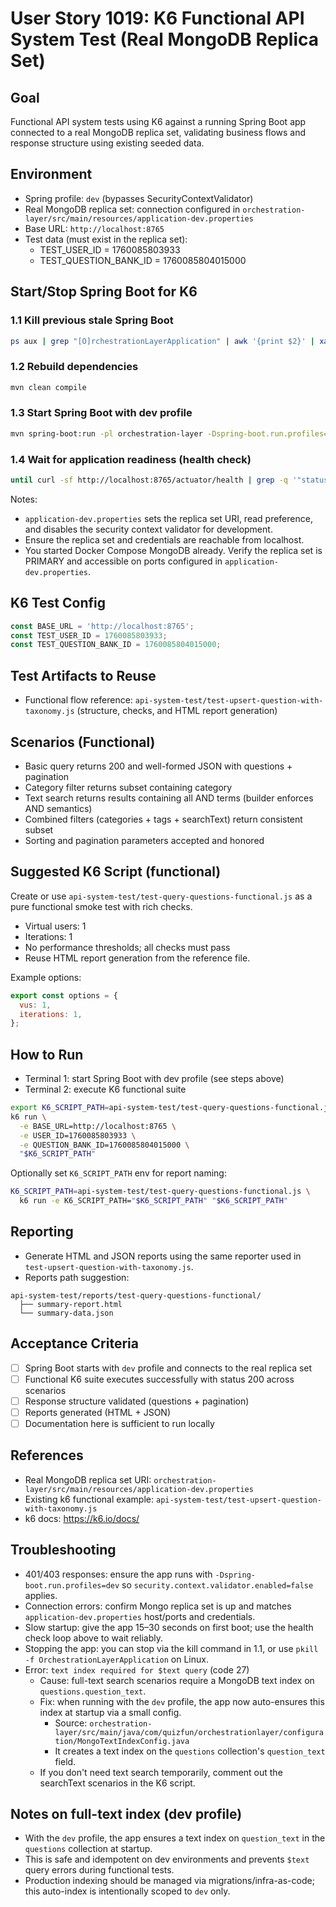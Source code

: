 # User Story 1019: K6 Functional API System Test (Real MongoDB Replica Set)

## Goal
Functional API system tests using K6 against a running Spring Boot app connected to a real MongoDB replica set, validating business flows and response structure using existing seeded data.

## Environment
- Spring profile: `dev` (bypasses SecurityContextValidator)
- Real MongoDB replica set: connection configured in `orchestration-layer/src/main/resources/application-dev.properties`
- Base URL: `http://localhost:8765`
- Test data (must exist in the replica set):
  - TEST_USER_ID = 1760085803933
  - TEST_QUESTION_BANK_ID = 1760085804015000

## Start/Stop Spring Boot for K6

### 1.1 Kill previous stale Spring Boot
```bash
ps aux | grep "[O]rchestrationLayerApplication" | awk '{print $2}' | xargs -r kill -9
```

### 1.2 Rebuild dependencies
```bash
mvn clean compile
```

### 1.3 Start Spring Boot with dev profile
```bash
mvn spring-boot:run -pl orchestration-layer -Dspring-boot.run.profiles=dev
```

### 1.4 Wait for application readiness (health check)
```bash
until curl -sf http://localhost:8765/actuator/health | grep -q '"status":"UP"'; do echo "waiting for app..."; sleep 2; done; echo "app is UP"
```

Notes:
- `application-dev.properties` sets the replica set URI, read preference, and disables the security context validator for development.
- Ensure the replica set and credentials are reachable from localhost.
 - You started Docker Compose MongoDB already. Verify the replica set is PRIMARY and accessible on ports configured in `application-dev.properties`.

## K6 Test Config
```javascript
const BASE_URL = 'http://localhost:8765';
const TEST_USER_ID = 1760085803933;
const TEST_QUESTION_BANK_ID = 1760085804015000;
```

## Test Artifacts to Reuse
- Functional flow reference: `api-system-test/test-upsert-question-with-taxonomy.js` (structure, checks, and HTML report generation)

## Scenarios (Functional)
- Basic query returns 200 and well-formed JSON with questions + pagination
- Category filter returns subset containing category
- Text search returns results containing all AND terms (builder enforces AND semantics)
- Combined filters (categories + tags + searchText) return consistent subset
- Sorting and pagination parameters accepted and honored

## Suggested K6 Script (functional)
Create or use `api-system-test/test-query-questions-functional.js` as a pure functional smoke test with rich checks.

- Virtual users: 1
- Iterations: 1
- No performance thresholds; all checks must pass
- Reuse HTML report generation from the reference file.

Example options:
```javascript
export const options = {
  vus: 1,
  iterations: 1,
};
```

## How to Run
- Terminal 1: start Spring Boot with dev profile (see steps above)
- Terminal 2: execute K6 functional suite

```bash
export K6_SCRIPT_PATH=api-system-test/test-query-questions-functional.js
k6 run \
  -e BASE_URL=http://localhost:8765 \
  -e USER_ID=1760085803933 \
  -e QUESTION_BANK_ID=1760085804015000 \
  "$K6_SCRIPT_PATH"
```

Optionally set `K6_SCRIPT_PATH` env for report naming:
```bash
K6_SCRIPT_PATH=api-system-test/test-query-questions-functional.js \
  k6 run -e K6_SCRIPT_PATH="$K6_SCRIPT_PATH" "$K6_SCRIPT_PATH"
```

## Reporting
- Generate HTML and JSON reports using the same reporter used in `test-upsert-question-with-taxonomy.js`.
- Reports path suggestion:
```
api-system-test/reports/test-query-questions-functional/
  ├── summary-report.html
  └── summary-data.json
```

## Acceptance Criteria
- [ ] Spring Boot starts with `dev` profile and connects to the real replica set
- [ ] Functional K6 suite executes successfully with status 200 across scenarios
- [ ] Response structure validated (questions + pagination)
- [ ] Reports generated (HTML + JSON)
- [ ] Documentation here is sufficient to run locally

## References
- Real MongoDB replica set URI: `orchestration-layer/src/main/resources/application-dev.properties`
- Existing k6 functional example: `api-system-test/test-upsert-question-with-taxonomy.js`
- k6 docs: https://k6.io/docs/

## Troubleshooting
- 401/403 responses: ensure the app runs with `-Dspring-boot.run.profiles=dev` so `security.context.validator.enabled=false` applies.
- Connection errors: confirm Mongo replica set is up and matches `application-dev.properties` host/ports and credentials.
- Slow startup: give the app 15–30 seconds on first boot; use the health check loop above to wait reliably.
- Stopping the app: you can stop via the kill command in 1.1, or use `pkill -f OrchestrationLayerApplication` on Linux.
 - Error: `text index required for $text query` (code 27)
   - Cause: full-text search scenarios require a MongoDB text index on `questions.question_text`.
   - Fix: when running with the `dev` profile, the app now auto-ensures this index at startup via a small config.
     - Source: `orchestration-layer/src/main/java/com/quizfun/orchestrationlayer/configuration/MongoTextIndexConfig.java`
     - It creates a text index on the `questions` collection's `question_text` field.
   - If you don't need text search temporarily, comment out the searchText scenarios in the K6 script.

## Notes on full-text index (dev profile)
- With the `dev` profile, the app ensures a text index on `question_text` in the `questions` collection at startup.
- This is safe and idempotent on dev environments and prevents `$text` query errors during functional tests.
- Production indexing should be managed via migrations/infra-as-code; this auto-index is intentionally scoped to `dev` only.
